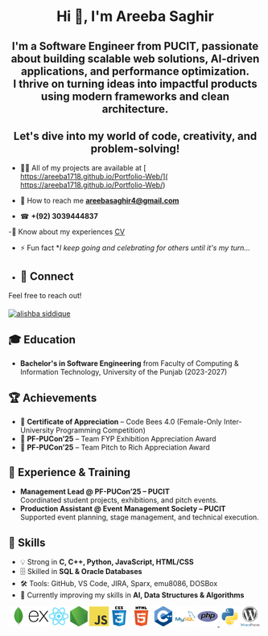 <h1 align="center">Hi 👋, I'm Areeba Saghir</h1>
<h2 align="center">I'm a <b> Software Engineer</b> from PUCIT, passionate about <strong>building scalable web solutions, AI-driven applications, and performance optimization</strong>.<br />I thrive on turning ideas into impactful products using modern frameworks and clean architecture.</h2>
<h2 align="center">Let's dive into my world of code, creativity, and problem-solving!</h2>


- 👩‍💻 All of my projects are available at [ https://areeba1718.github.io/Portfolio-Web/]( https://areeba1718.github.io/Portfolio-Web/)

- 📧 How to reach me **areebasaghir4@gmail.com**
- ☎ **+(92) 3039444837**

-📄 Know about my experiences [CV](./Areeba_Saghir_CV.pdf)

- ⚡ Fun fact **I keep going and celebrating for others until it's my turn...*
- ## 🤝 Connect
<p align="left">
Feel free to reach out!
<br><br>
<a href="https://www.linkedin.com/in/areeba-saghir-29377a301/" target="blank"><img align="center" src="https://raw.githubusercontent.com/rahuldkjain/github-profile-readme-generator/master/src/images/icons/Social/linked-in-alt.svg" alt="alishba siddique" height="30" width="40" /></a>
</p>


## 🎓 Education
- **Bachelor's in Software Engineering** from Faculty of Computing & Information Technology, University of the Punjab (2023-2027)


## 🏆 Achievements
- 🥇 **Certificate of Appreciation** – Code Bees 4.0 (Female-Only Inter-University Programming Competition)  
- 🏅 **PF-PUCon’25** – Team FYP Exhibition Appreciation Award  
- 🏅 **PF-PUCon’25** – Team Pitch to Rich Appreciation Award  

## 💼 Experience & Training

- **Management Lead @ PF-PUCon’25 – PUCIT**  
   Coordinated student projects, exhibitions, and pitch events.  
- **Production Assistant @ Event Management Society – PUCIT**  
   Supported event planning, stage management, and technical execution.  

## 🚀 Skills
- 💡 Strong in **C, C++, Python, JavaScript, HTML/CSS**
- 🗄️ Skilled in **SQL & Oracle Databases**
- 🛠️ Tools: GitHub, VS Code, JIRA, Sparx, emu8086, DOSBox  
- 🌱 Currently improving my skills in **AI, Data Structures & Algorithms**


<p align="left"> <a href="https://www.mongodb.com/mern-stack#:~:text=MERN%20stands%20for%20MongoDB%2C%20Express,a%20client%2Dside%20JavaScript%20framework" target="_blank" rel="noreferrer"><img src="https://raw.githubusercontent.com/devicons/devicon/master/icons/mongodb/mongodb-original.svg" alt= MERN  width="40" height="40" /><a href="https://www.mongodb.com/mern-stack#:~:text=MERN%20stands%20for%20MongoDB%2C%20Express,a%20client%2Dside%20JavaScript%20framework" target="_blank" rel="noreferrer"><img src="https://raw.githubusercontent.com/devicons/devicon/master/icons/express/express-original.svg" alt= MERN  width="40" height="40" /><a href="https://www.mongodb.com/mern-stack#:~:text=MERN%20stands%20for%20MongoDB%2C%20Express,a%20client%2Dside%20JavaScript%20framework" target="_blank" rel="noreferrer"><img src="https://raw.githubusercontent.com/devicons/devicon/master/icons/react/react-original.svg" alt= MERN  width="40" height="40" /><a href="https://www.mongodb.com/mern-stack#:~:text=MERN%20stands%20for%20MongoDB%2C%20Express,a%20client%2Dside%20JavaScript%20framework" target="_blank" rel="noreferrer"><img src="https://raw.githubusercontent.com/devicons/devicon/master/icons/nodejs/nodejs-original.svg" alt= MERN  width="40" height="40" /><a href="https://developer.mozilla.org/en-US/docs/Web/JavaScript" target="_blank" rel="noreferrer"><img src="https://raw.githubusercontent.com/devicons/devicon/master/icons/javascript/javascript-original.svg" alt="javascript" width="40" height="40"/><a href="https://www.w3schools.com/css/" target="_blank" rel="noreferrer"><img src="https://raw.githubusercontent.com/devicons/devicon/master/icons/css3/css3-original-wordmark.svg" alt="css3" width="40" height="40"/></a> <a href="https://www.w3.org/html/" target="_blank" rel="noreferrer"><img src="https://raw.githubusercontent.com/devicons/devicon/master/icons/html5/html5-original-wordmark.svg" alt="html5" width="40" height="40"/></a> <a href="https://www.w3schools.com/cpp/" target="_blank" rel="noreferrer"><img src="https://raw.githubusercontent.com/devicons/devicon/master/icons/cplusplus/cplusplus-original.svg" alt="cplusplus" width="40" height="40"/></a> <a href="https://www.mysql.com/" target="_blank" rel="noreferrer"><img src="https://raw.githubusercontent.com/devicons/devicon/master/icons/mysql/mysql-original-wordmark.svg" alt="mysql" width="40" height="40"/></a> <a href="https://www.php.net" target="_blank" rel="noreferrer"><img src="https://raw.githubusercontent.com/devicons/devicon/master/icons/php/php-original.svg" alt="php" width="40" height="40"/> </a> <a href="https://www.python.org" target="_blank" rel="noreferrer"><img src="https://raw.githubusercontent.com/devicons/devicon/master/icons/python/python-original.svg" alt="python" width="40" height="40"/></a><a href="https://www.python.org" target="_blank" rel="noreferrer"><img src="https://raw.githubusercontent.com/devicons/devicon/master/icons/wordpress/wordpress-original.svg" alt="wordpress" width="40" height="40"/></a>
